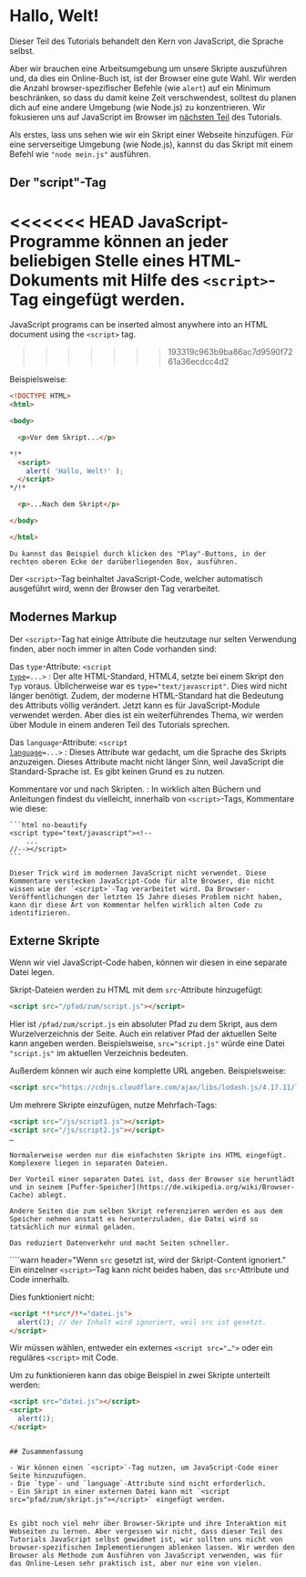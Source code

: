 # Hallo, Welt!

Dieser Teil des Tutorials behandelt den Kern von JavaScript, die Sprache selbst.

Aber wir brauchen eine Arbeitsumgebung um unsere Skripte auszuführen und, da dies ein Online-Buch ist, ist der Browser eine gute Wahl. Wir werden die Anzahl browser-spezifischer Befehle (wie `alert`) auf ein Minimum beschränken, so dass du damit keine Zeit verschwendest, solltest du planen dich auf eine andere Umgebung (wie Node.js) zu konzentrieren. Wir fokusieren uns auf JavaScript im Browser im [nächsten Teil](/ui) des Tutorials.

Als erstes, lass uns sehen wie wir ein Skript einer Webseite hinzufügen. Für eine serverseitige Umgebung (wie Node.js), kannst du das Skript mit einem Befehl wie `"node mein.js"` ausführen.


## Der "script"-Tag

<<<<<<< HEAD
JavaScript-Programme können an jeder beliebigen Stelle eines HTML-Dokuments mit Hilfe des `<script>`-Tag eingefügt werden.
=======
JavaScript programs can be inserted almost anywhere into an HTML document using the `<script>` tag.
>>>>>>> 193319c963b9ba86ac7d9590f7261a36ecdcc4d2

Beispielsweise:

```html run height=100
<!DOCTYPE HTML>
<html>

<body>

  <p>Vor dem Skript...</p>

*!*
  <script>
    alert( 'Hallo, Welt!' );
  </script>
*/!*

  <p>...Nach dem Skript</p>

</body>

</html>
```

```online
Du kannst das Beispiel durch klicken des "Play"-Buttons, in der rechten oberen Ecke der darüberliegenden Box, ausführen.
```

Der `<script>`-Tag beinhaltet JavaScript-Code, welcher automatisch ausgeführt wird, wenn der Browser den Tag verarbeitet.


## Modernes Markup

Der `<script>`-Tag hat einige Attribute die heutzutage nur selten Verwendung finden, aber noch immer in alten Code vorhanden sind:

Das `type`-Attribute: <code>&lt;script <u>type</u>=...&gt;</code>
: Der alte HTML-Standard, HTML4, setzte bei einem Skript den `Typ` voraus. Üblicherweise war es `type="text/javascript"`. Dies wird nicht länger benötigt. Zudem, der moderne HTML-Standard hat die Bedeutung des Attributs völlig verändert. Jetzt kann es für JavaScript-Module verwendet werden. Aber dies ist ein weiterführendes Thema, wir werden über Module in einem anderen Teil des Tutorials sprechen.

Das `language`-Attribute: <code>&lt;script <u>language</u>=...&gt;</code>
: Dieses Attribute war gedacht, um die Sprache des Skripts anzuzeigen. Dieses Attribute macht nicht länger Sinn, weil JavaScript die Standard-Sprache ist. Es gibt keinen Grund es zu nutzen.

Kommentare vor und nach Skripten.
: In wirklich alten Büchern und Anleitungen findest du vielleicht, innerhalb von `<script>`-Tags, Kommentare wie diese:

    ```html no-beautify
    <script type="text/javascript"><!--
        ...
    //--></script>
    ```

    Dieser Trick wird im modernen JavaScript nicht verwendet. Diese Kommentare verstecken JavaScript-Code für alte Browser, die nicht wissen wie der `<script>`-Tag verarbeitet wird. Da Browser-Veröffentlichungen der letzten 15 Jahre dieses Problem nicht haben, kann dir diese Art von Kommentar helfen wirklich alten Code zu identifizieren.


## Externe Skripte

Wenn wir viel JavaScript-Code haben, können wir diesen in eine separate Datei legen.

Skript-Dateien werden zu HTML mit dem `src`-Attribute hinzugefügt:

```html
<script src="/pfad/zum/script.js"></script>
```

Hier ist `/pfad/zum/script.js` ein absoluter Pfad zu dem Skript, aus dem Wurzelverzeichnis der Seite. Auch ein relativer Pfad der aktuellen Seite kann angeben werden. Beispielsweise, `src="script.js"` würde eine Datei `"script.js"` im aktuellen Verzeichnis bedeuten.

Außerdem können wir auch eine komplette URL angeben. Beispielsweise:

```html
<script src="https://cdnjs.cloudflare.com/ajax/libs/lodash.js/4.17.11/lodash.js"></script>
```

Um mehrere Skripte einzufügen, nutze Mehrfach-Tags:

```html
<script src="/js/script1.js"></script>
<script src="/js/script2.js"></script>
…
```

```smart
Normalerweise werden nur die einfachsten Skripte ins HTML eingefügt. Komplexere liegen in separaten Dateien.

Der Vorteil einer separaten Datei ist, dass der Browser sie heruntlädt und in seinem [Puffer-Speicher](https://de.wikipedia.org/wiki/Browser-Cache) ablegt.

Andere Seiten die zum selben Skript referenzieren werden es aus dem Speicher nehmen anstatt es herunterzuladen, die Datei wird so tatsächlich nur einmal geladen.

Das reduziert Datenverkehr und macht Seiten schneller.
```

````warn header="Wenn `src` gesetzt ist, wird der Skript-Content ignoriert."
Ein einzelner `<script>`-Tag kann nicht beides haben, das `src`-Attribute und Code innerhalb.

Dies funktioniert nicht:

```html
<script *!*src*/!*="datei.js">
  alert(1); // der Inhalt wird ignoriert, weil src ist gesetzt.
</script>
```

Wir müssen wählen, entweder ein externes `<script src="…">` oder ein reguläres `<script>` mit Code.

Um zu funktionieren kann das obige Beispiel in zwei Skripte unterteilt werden:

```html
<script src="datei.js"></script>
<script>
  alert(1);
</script>
```
````

## Zusammenfassung

- Wir können einen `<script>`-Tag nutzen, um JavaScript-Code einer Seite hinzuzufügen.
- Die `type`- und `language`-Attribute sind nicht erforderlich.
- Ein Skript in einer externen Datei kann mit `<script src="pfad/zum/skript.js"></script>` eingefügt werden.


Es gibt noch viel mehr über Browser-Skripte und ihre Interaktion mit Webseiten zu lernen. Aber vergessen wir nicht, dass dieser Teil des Tutorials JavaScript selbst gewidmet ist, wir sollten uns nicht von browser-spezifischen Implementierungen ablenken lassen. Wir werden den Browser als Methode zum Ausführen von JavaScript verwenden, was für das Online-Lesen sehr praktisch ist, aber nur eine von vielen.
